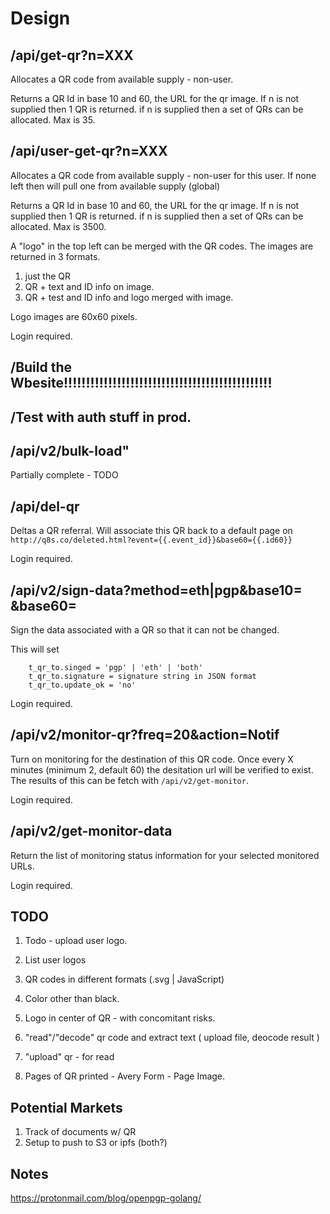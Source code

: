 # Design

## /api/get-qr?n=XXX

Allocates a QR code from available supply - non-user.

Returns a QR Id in base 10 and 60, the URL for the qr image.  If n is not supplied then 1 QR
is returned.  if n is supplied then a set of QRs can be allocated.  Max is 35.


## /api/user-get-qr?n=XXX

Allocates a QR code from available supply - non-user for this user.  If none left then will pull one from
available supply (global)

Returns a QR Id in base 10 and 60, the URL for the qr image.  If n is not supplied then 1 QR
is returned.  if n is supplied then a set of QRs can be allocated.  Max is 3500.

A "logo" in the top left can be merged with the QR codes.  The images are returned in 3 formats.
1. just the QR
2. QR + text and ID info on image.
3. QR + test and ID info and logo merged with image.

Logo images are 60x60 pixels.

Login required.

## /Build the Wbesite!!!!!!!!!!!!!!!!!!!!!!!!!!!!!!!!!!!!!!!!!!!!!!!

## /Test with auth stuff in prod.








## /api/v2/bulk-load"

Partially complete - TODO

## /api/del-qr

Deltas a QR referral.  Will associate this QR back to a default page on `http://q8s.co/deleted.html?event={{.event_id}}&base60={{.id60}}`

Login required.

## /api/v2/sign-data?method=eth|pgp&base10= &base60=

Sign the data associated with a QR so that it can not be changed.

This will set 

```
	t_qr_to.singed = 'pgp' | 'eth' | 'both'
	t_qr_to.signature = signature string in JSON format
	t_qr_to.update_ok = 'no'	
```

Login required.







## /api/v2/monitor-qr?freq=20&action=Notif

Turn on monitoring for the destination of this QR code.  Once every X minutes (minimum 2, default 60) the desitation
url will be verified to exist.  The results of this can be fetch with `/api/v2/get-monitor`.

Login required.


## /api/v2/get-monitor-data

Return the list of monitoring status information for your selected monitored URLs.

Login required.


## TODO

1. Todo - upload user logo.
2. List user logos
3. QR codes in different formats (.svg | JavaScript)
4. Color other than black.
5. Logo in center of QR - with concomitant risks.
6. "read"/"decode" qr code and extract text ( upload file, deocode result )
7. "upload" qr - for read

8. Pages of QR printed - Avery Form - Page Image.

## Potential Markets

1. Track of documents w/ QR
2. Setup to push to S3 or ipfs (both?)


## Notes

https://protonmail.com/blog/openpgp-golang/

